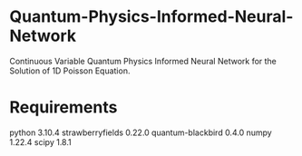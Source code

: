 # Quantum-Physics-Informed-Neural-Network
Continuous Variable Quantum Physics Informed Neural Network for the Solution of 1D Poisson Equation.

# Requirements

python                    3.10.4 
strawberryfields          0.22.0
quantum-blackbird         0.4.0 
numpy                     1.22.4
scipy                     1.8.1 



